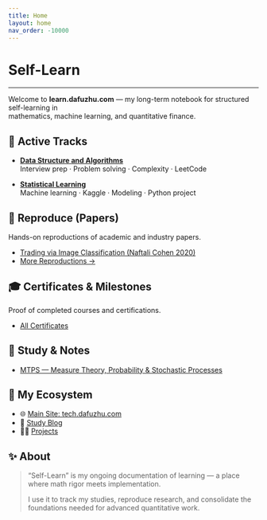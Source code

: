 ```yaml
---
title: Home
layout: home
nav_order: -10000
---
```


# Self-Learn

---

Welcome to **learn.dafuzhu.com** — my long-term notebook for structured self-learning in  
mathematics, machine learning, and quantitative finance.

## 🚀 Active Tracks

- **[Data Structure and Algorithms](/docs/algsx/)**  
  Interview prep · Problem solving · Complexity · LeetCode

- **[Statistical Learning](/docs/prep-41902/)**  
  Machine learning · Kaggle · Modeling · Python project

## 🧩 Reproduce (Papers)

Hands-on reproductions of academic and industry papers.

- [Trading via Image Classification (Naftali Cohen 2020)]()
- [More Reproductions →]()

## 🎓 Certificates & Milestones

Proof of completed courses and certifications.

- [All Certificates](https://learn.dafuzhu.com/docs/certificates/)

## 🧮 Study & Notes

- [MTPS — Measure Theory, Probability & Stochastic Processes](./docs/gtm295)

## 🧰 My Ecosystem

- 🌐 [Main Site: tech.dafuzhu.com](https://tech.dafuzhu.com/)
- 📘 [Study Blog](https://learn.dafuzhu.com/)
- 🧑‍💻 [Projects](https://github.com/dafuzhu-uchi)

## ✨ About

> “Self-Learn” is my ongoing documentation of learning — a place where math rigor meets implementation.
>
> I use it to track my studies, reproduce research, and consolidate the foundations needed for advanced quantitative work.

